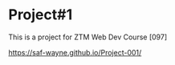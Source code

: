 # Project#1
 This is a project for ZTM Web Dev Course [097]

https://saf-wayne.github.io/Project-001/
